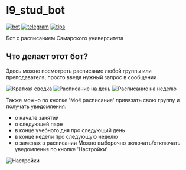 # l9_stud_bot
[![bot](https://badgen.net/badge/icon/бот?icon=telegram&label)](https://t.me/l9_stud_bot)
[![telegram](https://badgen.net/badge/icon/техподдержка?icon=telegram&label&color=orange)](https://t.me/anufriev_ga)
[![tips](https://badgen.net/badge/icon/на%20кофе%20и%20аренду%20сервера?icon=buymeacoffee&label&color=purple)](https://pay.cloudtips.ru/p/3e85430c)

Бот с расписанием Самарского университета

## Что делает этот бот?
Здесь можно посмотреть расписание любой группы или преподавателя, просто введя нужный запрос в сообщении

![Краткая сводка](https://git.l9labs.ru/attachments/b1e817fc-7789-4c5c-9264-183a5c745480)
![Расписание на день](https://git.l9labs.ru/attachments/fcd4c170-00e3-4dff-9e3c-fbca2a94a212)
![Расписание на неделю](https://git.l9labs.ru/attachments/a17383e5-e521-4f69-b7ca-99029fdc416b)

Также можно по кнопке 'Моё расписание' привязать свою группу и получать уведомления:
- о начале занятий
- о следующей паре
- в конце учебного дня про следующий день
- в конце недели про следующую неделю
- о заменах в расписании
Можно выборочно включать/отключать уведомления по кнопке 'Настройки'

![Настройки](https://git.l9labs.ru/attachments/ec87c566-d167-4f47-9d63-a04106d264d0)